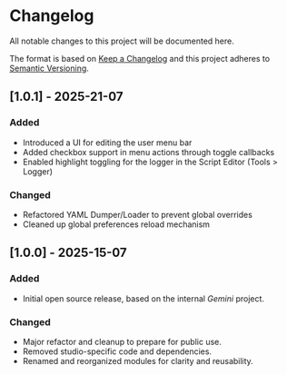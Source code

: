 # Changelog

All notable changes to this project will be documented here.

The format is based on [Keep a Changelog](https://keepachangelog.com/en/1.0.0/)
and this project adheres to [Semantic Versioning](https://semver.org/).


## [1.0.1] - 2025-21-07

### Added
- Introduced a UI for editing the user menu bar
- Added checkbox support in menu actions through toggle callbacks
- Enabled highlight toggling for the logger in the Script Editor (Tools > Logger)

### Changed
- Refactored YAML Dumper/Loader to prevent global overrides
- Cleaned up global preferences reload mechanism


## [1.0.0] - 2025-15-07

### Added

- Initial open source release, based on the internal *Gemini* project.

### Changed
- Major refactor and cleanup to prepare for public use.
- Removed studio-specific code and dependencies.
- Renamed and reorganized modules for clarity and reusability.
